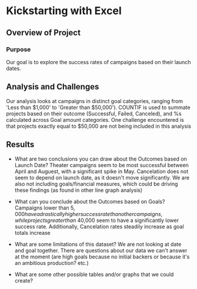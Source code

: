 # Kickstarting with Excel

## Overview of Project

### Purpose
Our goal is to explore the success rates of campaigns based on their launch dates.

## Analysis and Challenges

Our analysis looks at campaigns in distinct goal categories, ranging from 'Less than $1,000' to 'Greater than $50,000').
COUNTIF is used to summate projects based on their outcome (Successful, Failed, Canceled), and %s calculated across Goal amount categories.
One challenge encountered is that projects exactly equal to $50,000 are not being included in this analysis

## Results

- What are two conclusions you can draw about the Outcomes based on Launch Date?
Theater campaigns seem to be most successful between April and Auguest, with a significant spike in May.
Cancelation does not seem to depend on launch date, as it doesn't move significantly.
We are also not including goals/financial measures, which could be driving these findings (as found in other line graph analysis)

- What can you conclude about the Outcomes based on Goals?
Campaigns lower than $5,000 have a drastically higher success rate than other campaigns, while projects greater than ~$40,000 seem to have a significantly lower success rate.
Additionally, Cancelation rates steadily increase as goal totals increase

- What are some limitations of this dataset?
We are not looking at date and goal together. There are questions about our data we can't answer at the moment (are high goals because no initial backers or because it's an ambitious production? etc.)


- What are some other possible tables and/or graphs that we could create?
